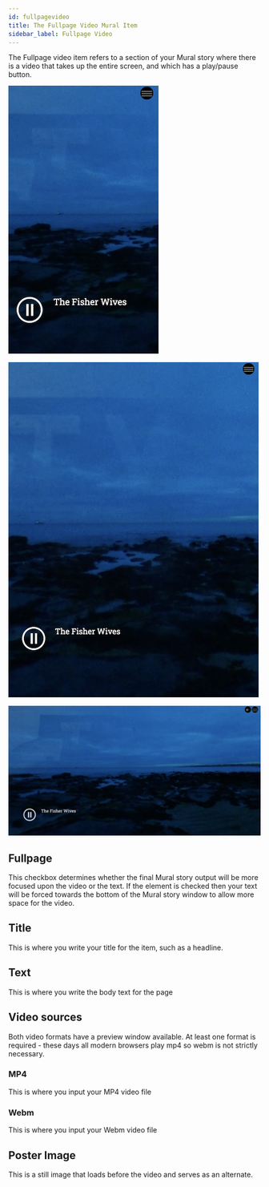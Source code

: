 ```yaml
---
id: fullpagevideo
title: The Fullpage Video Mural Item
sidebar_label: Fullpage Video
---
```


The Fullpage video item refers to a section of your Mural story where there is a video that takes up the entire screen, and which has a play/pause button.

![Mural's Fullpage Video item on phone](assets/output/VideoFullpage-phone.png "Mural's Fullpage Video item on phone")

![Mural's Fullpage Video item on tablet](assets/output/VideoFullpage-tablet.png "Mural's Fullpage Video item on tablet")

![Mural's Fullpage Video item on desktop](assets/output/VideoFullpage-desktop.png "Mural's Fullpage Video item on desktop")

## Fullpage

This checkbox determines whether the final Mural story output will be more focused upon the video or the text. If the element is checked then your text will be forced towards the bottom of the Mural story window to allow more space for the video.

## Title

This is where you write your title for the item, such as a headline.

## Text

This is where you write the body text for the page

## Video sources

Both video formats have a preview window available. At least one format is required - these days all modern browsers play mp4 so webm is not strictly necessary.

### MP4

This is where you input your MP4 video file

### Webm

This is where you input your Webm video file

## Poster Image

This is a still image that loads before the video and serves as an alternate.
